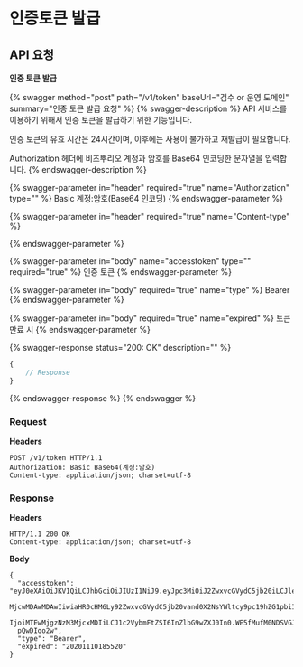 # 인증토큰 발급

## API 요청

**인증 토큰 발급**

{% swagger method="post" path="/v1/token" baseUrl="검수 or 운영 도메인" summary="인증 토큰 발급 요청" %}
{% swagger-description %}
API 서비스를 이용하기 위해서 인증 토큰을 발급하기 위한 기능입니다.

인증 토큰의 유효 시간은 24시간이며, 이후에는 사용이 불가하고 재발급이 필요합니다.

Authorization 헤더에 비즈뿌리오 계정과 암호를 Base64 인코딩한 문자열을 입력합니다.
{% endswagger-description %}

{% swagger-parameter in="header" required="true" name="Authorization" type="" %}
Basic 계정:암호(Base64 인코딩)
{% endswagger-parameter %}

{% swagger-parameter in="header" required="true" name="Content-type" %}

{% endswagger-parameter %}

{% swagger-parameter in="body" name="accesstoken" type="" required="true" %}
인증 토큰
{% endswagger-parameter %}

{% swagger-parameter in="body" required="true" name="type" %}
Bearer
{% endswagger-parameter %}

{% swagger-parameter in="body" required="true" name="expired" %}
토큰 만료 시
{% endswagger-parameter %}

{% swagger-response status="200: OK" description="" %}
```javascript
{
    // Response
}
```
{% endswagger-response %}
{% endswagger %}



### **Request**

**Headers**

```http
POST /v1/token HTTP/1.1
Authorization: Basic Base64(계정:암호)
Content-type: application/json; charset=utf-8
```

### **Response**

**Headers**

```http
HTTP/1.1 200 OK
Content-type: application/json; charset=utf-8
```

**Body**

```json5
{
  "accesstoken": "eyJ0eXAiOiJKV1QiLCJhbGciOiJIUzI1NiJ9.eyJpc3MiOiJ2ZwxvcGVydC5jb20iLCJleHAiOiIxNDg1
  MjcwMDAwMDAwIiwiaHR0cHM6Ly92ZwxvcGVydC5jb20vand0X2NsYWltcy9pc19hZG1pbiI6dHJ1ZswidXNlcklk
  IjoiMTEwMjgzNzM3MjcxMDIiLCJ1c2VybmFtZSI6InZlbG9wZXJ0In0.WE5fMufM0NDSVGJ8cAolXGkyB5RmYwCto1
  pQwDIqo2w",
  "type": "Bearer", 
  "expired": "20201110185520"
}
```













